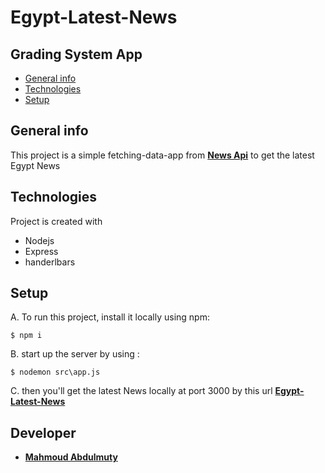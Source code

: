 # Egypt-Latest-News

## Grading System App
* [General info](#general-info)
* [Technologies](#technologies)
* [Setup](#setup)

## General info
This project is a simple fetching-data-app from **[News Api](https://newsapi.org/)** to get the latest Egypt News
	
## Technologies
Project is created with
* Nodejs
* Express
* handerlbars
	
## Setup
A. To run this project, install it locally using npm:

```
$ npm i
```
B. start up the server by using :

```
$ nodemon src\app.js
```
C. then you'll get the latest News locally at port 3000 by this url **[Egypt-Latest-News](http://localhost:3000/)**

## Developer 
* **[Mahmoud Abdulmuty](https://www.linkedin.com/in/mahmoud-abdulmuty/)**
